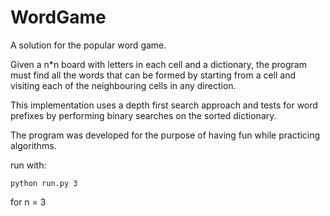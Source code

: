 # WordGame
A solution for the popular word game.

Given a n*n board with letters in each cell and a dictionary, the program must find all the words that can be formed by starting from a cell and visiting each of the neighbouring cells in any direction.

This implementation uses a depth first search approach and tests for word prefixes by performing binary searches on the sorted dictionary.

The program was developed for the purpose of having fun while practicing algorithms.

run with:

```python run.py 3```

for n = 3
